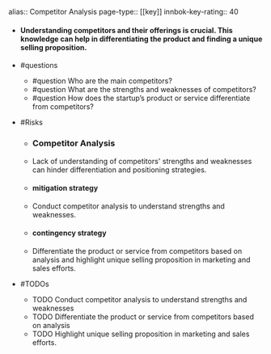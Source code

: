 alias:: Competitor Analysis
page-type:: [[key]]
innbok-key-rating:: 40
- #### Understanding competitors and their offerings is crucial. This knowledge can help in differentiating the product and finding a unique selling proposition.
- #questions
  - #question Who are the main competitors?
  - #question What are the strengths and weaknesses of competitors?
  - #question How does the startup’s product or service differentiate from competitors?
- #Risks

  - ### Competitor Analysis
  - Lack of understanding of competitors' strengths and weaknesses can hinder differentiation and positioning strategies.
  - #### mitigation strategy
  - Conduct competitor analysis to understand strengths and weaknesses.
  - #### contingency strategy
  - Differentiate the product or service from competitors based on analysis and highlight unique selling proposition in marketing and sales efforts.
- #TODOs
  - TODO Conduct competitor analysis to understand strengths and weaknesses
  - TODO  Differentiate the product or service from competitors based on analysis
  - TODO  Highlight unique selling proposition in marketing and sales efforts.


